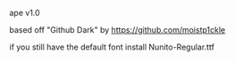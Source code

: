ape v1.0

based off "Github Dark" by https://github.com/moistp1ckle

if you still have the default font install Nunito-Regular.ttf

